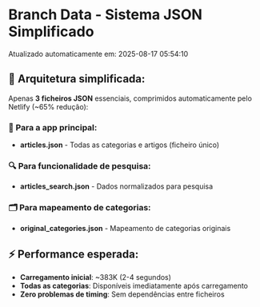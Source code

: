 # Branch Data - Sistema JSON Simplificado
Atualizado automaticamente em: 2025-08-17 05:54:10

## 🎯 Arquitetura simplificada:
Apenas **3 ficheiros JSON** essenciais, comprimidos automaticamente pelo Netlify (~65% redução):

### 📱 Para a app principal:
- **articles.json** - Todas as categorias e artigos (ficheiro único)

### 🔍 Para funcionalidade de pesquisa:
- **articles_search.json** - Dados normalizados para pesquisa

### 🗂️ Para mapeamento de categorias:
- **original_categories.json** - Mapeamento de categorias originais

## ⚡ Performance esperada:
- **Carregamento inicial**: ~383K (2-4 segundos)
- **Todas as categorias**: Disponíveis imediatamente após carregamento
- **Zero problemas de timing**: Sem dependências entre ficheiros
